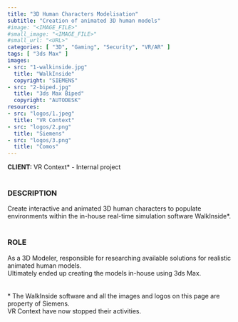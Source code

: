 ```yaml
---
title: "3D Human Characters Modelisation"
subtitle: "Creation of animated 3D human models"
#image: "<IMAGE_FILE>"
#small_image: "<IMAGE_FILE>"
#small_url: "<URL>"
categories: [ "3D", "Gaming", "Security", "VR/AR" ]
tags: [ "3ds Max" ]
images:
- src: "1-walkinside.jpg"
  title: "WalkInside"
  copyright: "SIEMENS"
- src: "2-biped.jpg"
  title: "3ds Max Biped"
  copyright: "AUTODESK"
resources:
- src: "logos/1.jpeg"
  title: "VR Context"
- src: "logos/2.png"
  title: "Siemens"
- src: "logos/3.png"
  title: "Comos"
---
```


<b>CLIENT:</b> VR Context* - Internal project<br>
<br>

<h3>DESCRIPTION</h3>
Create interactive and animated 3D human characters to populate environments within the in-house real-time simulation software WalkInside*.<br>
<br>

<h3>ROLE</h3>
As a 3D Modeler, responsible for researching available solutions for realistic animated human models.<br>
Ultimately ended up creating the models in-house using 3ds Max.<br>
<br>
<br>
* The WalkInside software and all the images and logos on this page are property of Siemens.<br>
VR Context have now stopped their activities.<br>
